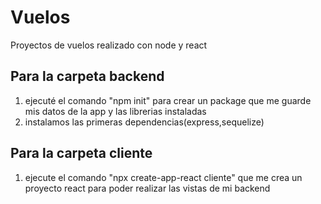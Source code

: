 # Vuelos
Proyectos de vuelos realizado con node y react


## Para la carpeta backend

 1) ejecuté el comando "npm init" para crear un package que me guarde mis datos de la app y las librerias instaladas
 2) instalamos las primeras dependencias(express,sequelize)



## Para la carpeta cliente

 1) ejecute el comando "npx create-app-react cliente" que me crea un proyecto react para poder realizar las vistas de mi backend
 
